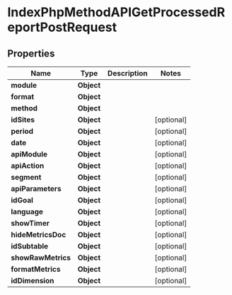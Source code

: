 

# IndexPhpMethodAPIGetProcessedReportPostRequest


## Properties

| Name | Type | Description | Notes |
|------------ | ------------- | ------------- | -------------|
|**module** | **Object** |  |  |
|**format** | **Object** |  |  |
|**method** | **Object** |  |  |
|**idSites** | **Object** |  |  [optional] |
|**period** | **Object** |  |  [optional] |
|**date** | **Object** |  |  [optional] |
|**apiModule** | **Object** |  |  [optional] |
|**apiAction** | **Object** |  |  [optional] |
|**segment** | **Object** |  |  [optional] |
|**apiParameters** | **Object** |  |  [optional] |
|**idGoal** | **Object** |  |  [optional] |
|**language** | **Object** |  |  [optional] |
|**showTimer** | **Object** |  |  [optional] |
|**hideMetricsDoc** | **Object** |  |  [optional] |
|**idSubtable** | **Object** |  |  [optional] |
|**showRawMetrics** | **Object** |  |  [optional] |
|**formatMetrics** | **Object** |  |  [optional] |
|**idDimension** | **Object** |  |  [optional] |



